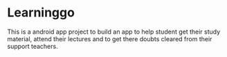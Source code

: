 # Learninggo
This is a android app project to build an app to help student get their study material, attend their lectures and to get there doubts cleared from their support teachers.
